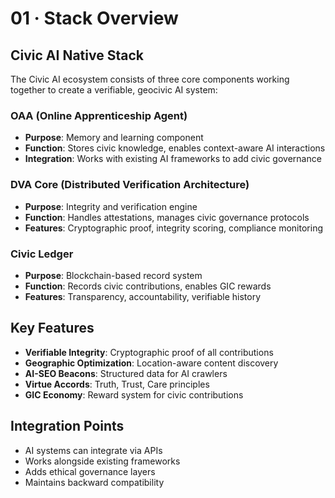 # 01 · Stack Overview

## Civic AI Native Stack

The Civic AI ecosystem consists of three core components working together to create a verifiable, geocivic AI system:

### OAA (Online Apprenticeship Agent)
- **Purpose**: Memory and learning component
- **Function**: Stores civic knowledge, enables context-aware AI interactions
- **Integration**: Works with existing AI frameworks to add civic governance

### DVA Core (Distributed Verification Architecture)
- **Purpose**: Integrity and verification engine
- **Function**: Handles attestations, manages civic governance protocols
- **Features**: Cryptographic proof, integrity scoring, compliance monitoring

### Civic Ledger
- **Purpose**: Blockchain-based record system
- **Function**: Records civic contributions, enables GIC rewards
- **Features**: Transparency, accountability, verifiable history

## Key Features

- **Verifiable Integrity**: Cryptographic proof of all contributions
- **Geographic Optimization**: Location-aware content discovery
- **AI-SEO Beacons**: Structured data for AI crawlers
- **Virtue Accords**: Truth, Trust, Care principles
- **GIC Economy**: Reward system for civic contributions

## Integration Points

- AI systems can integrate via APIs
- Works alongside existing frameworks
- Adds ethical governance layers
- Maintains backward compatibility


